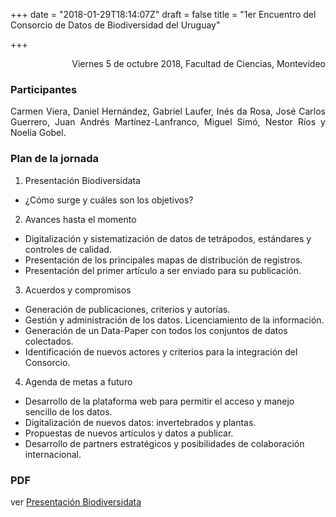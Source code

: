 +++
date = "2018-01-29T18:14:07Z"
draft = false
title = "1er Encuentro del Consorcio de Datos de Biodiversidad del Uruguay"

+++

<p style='text-align: right;'>
Viernes 5 de octubre 2018, 
Facultad de Ciencias, 
Montevideo
</p>

### Participantes 
<p style='text-align: justify;'>
Carmen Viera, Daniel Hernández, Gabriel Laufer, Inés da Rosa, José Carlos Guerrero, Juan Andrés Martínez-Lanfranco, Miguel Simó, Nestor Ríos y Noelia Gobel.
</p>

### Plan de la jornada

1.	Presentación Biodiversidata 
  - ¿Cómo surge y cuáles son los objetivos?

2.	Avances hasta el momento
  -	Digitalización y sistematización de datos de tetrápodos, estándares y controles de calidad.
  -	Presentación de los principales mapas de distribución de registros.
  -	Presentación del primer artículo a ser enviado para su publicación.

3.	Acuerdos y compromisos
  -	Generación de publicaciones, criterios y autorías.
  -	Gestión y administración de los datos. Licenciamiento de la información.
  -	Generación de un Data-Paper con todos los conjuntos de datos colectados.
  -	Identificación de nuevos actores y criterios para la integración del Consorcio.

4.	Agenda de metas a futuro
  -	Desarrollo de la plataforma web para permitir el acceso y manejo sencillo de los datos.
  -	Digitalización de nuevos datos: invertebrados y plantas.
  -	Propuestas de nuevos artículos y datos a publicar.
  -	Desarrollo de partners estratégicos y posibilidades de colaboración internacional.


### PDF

ver [Presentación Biodiversidata](data/PresentationBiodiversidata.pdf) 


